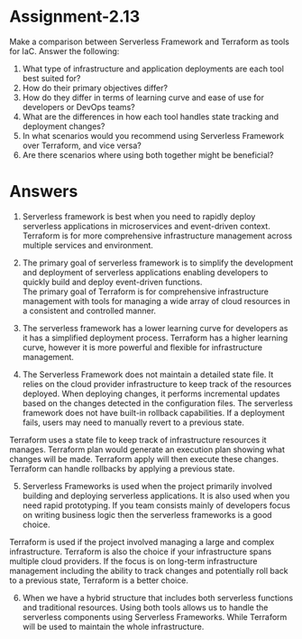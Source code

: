 # Assignment-2.13

Make a comparison between Serverless Framework and Terraform as tools for IaC. Answer the following:

1. What type of infrastructure and application deployments are each tool best suited for?
2. How do their primary objectives differ?
3. How do they differ in terms of learning curve and ease of use for developers or DevOps teams?
4. What are the differences in how each tool handles state tracking and deployment changes?
5. In what scenarios would you recommend using Serverless Framework over Terraform, and vice versa?
6. Are there scenarios where using both together might be beneficial?

# Answers

1. Serverless framework is best when you need to rapidly deploy serverless applications in microservices and event-driven context. <br>Terraform is for more comprehensive infrastructure management across multiple services and environment. 

2. The primary goal of serverless framework is to simplify the development and deployment of serverless applications enabling developers to quickly build and deploy event-driven functions.<br>
The primary goal of Terraform is for comprehensive infrastructure management with tools for managing a wide array of cloud resources in a consistent and controlled manner.

3. The serverless framework has a lower learning curve for developers as it has a simplified deployment process.
Terraform has a higher learning curve, however it is more powerful and flexible for infrastructure management.

4. The Serverless Framework does not maintain a detailed state file. It relies on the cloud provider infrastructure to keep track of the resources deployed. When deploying changes, it performs incremental updates based on the changes detected in the configuration files. The serverless framework does not have built-in rollback capabilities. If a deployment fails, users may need to manually revert to a previous state.

Terraform uses a state file to keep track of infrastructure resources it manages. Terraform plan would generate an execution plan showing what changes will be made. Terraform apply will then execute these changes. Terraform can handle rollbacks by applying a previous state.

5. Serverless Frameworks is used when the project primarily involved building and deploying serverless applications. It is also used when you need rapid prototyping. If you team consists mainly of developers focus on writing business logic then the serverless frameworks is a good choice.

Terraform is used if the project involved managing a large and complex infrastructure. Terraform is also the choice if your infrastructure spans multiple cloud providers. If the focus is on long-term infrastructure management including the ability to track changes and potentially roll back to a previous state, Terraform is a better choice.

6. When we have a hybrid structure that includes both serverless functions and traditional resources. Using both tools allows us to handle the serverless components using Serverless Frameworks. While Terraform will be used to maintain the whole infrastructure.

